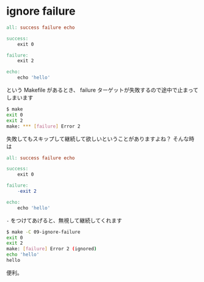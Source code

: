 
# ignore failure

```Makefile
all: success failure echo

success:
    exit 0

failure:
    exit 2

echo:
    echo 'hello'
```

という Makefile があるとき、 failure ターゲットが失敗するので途中で止まってしまいます

```bash
$ make
exit 0
exit 2
make: *** [failure] Error 2
```

失敗してもスキップして継続して欲しいということがありますよね？
そんな時は

```Makefile
all: success failure echo

success:
    exit 0

failure:
    -exit 2

echo:
    echo 'hello'
```

`-` をつけてあげると、無視して継続してくれます

```bash
$ make -C 09-ignore-failure
exit 0
exit 2
make: [failure] Error 2 (ignored)
echo 'hello'
hello
```

便利。


